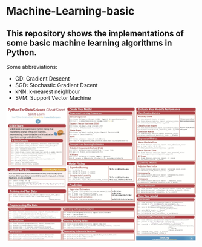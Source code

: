 # Machine-Learning-basic
## This repository shows the implementations of some basic machine learning algorithms in Python.
Some abbreviations:
* GD: Gradient Descent
* SGD: Stochastic Gradient Dscent
* kNN: k-nearest neighbour
* SVM: Support Vector Machine

![](https://github.com/jianfeiZhao/Machine-Learning-basic/blob/master/Images/01.jpg)

